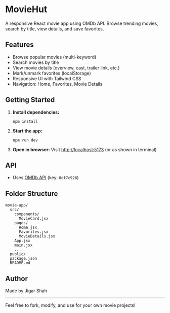# MovieHut

A responsive React movie app using OMDb API. Browse trending movies, search by title, view details, and save favorites.

## Features
- Browse popular movies (multi-keyword)
- Search movies by title
- View movie details (overview, cast, trailer link, etc.)
- Mark/unmark favorites (localStorage)
- Responsive UI with Tailwind CSS
- Navigation: Home, Favorites, Movie Details

## Getting Started

1. **Install dependencies:**
   ```
   npm install
   ```
2. **Start the app:**
   ```
   npm run dev
   ```
3. **Open in browser:**
   Visit [http://localhost:5173](http://localhost:5173) (or as shown in terminal)

## API
- Uses [OMDb API](https://www.omdbapi.com/) (key: `8df7c926`)

## Folder Structure
```
movie-app/
  src/
    components/
      MovieCard.jsx
    pages/
      Home.jsx
      Favorites.jsx
      MovieDetails.jsx
    App.jsx
    main.jsx
    ...
  public/
  package.json
  README.md
```

## Author
Made by Jigar Shah

---
Feel free to fork, modify, and use for your own movie projects!
